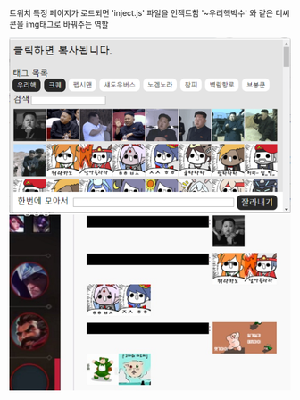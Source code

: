 트위치 특정 페이지가 로드되면 'inject.js' 파일을 인젝트함
'~우리핵박수' 와 같은 디씨콘을 img태그로 바꿔주는 역할

![screenshot1.png](./screenshot1.png)
![screenshot2.png](./screenshot2.png)
